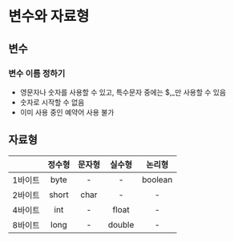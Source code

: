 # 변수와 자료형
## 변수
### 변수 이름 정하기
- 영문자나 숫자를 사용할 수 있고, 특수문자 중에는 $,_만 사용할 수 있음
- 숫자로 시작할 수 없음
- 이미 사용 중인 예약어 사용 불가

## 자료형
||정수형|문자형|실수형|논리형|
|:-:|:--------:|:-----:|:-----:|:----:|
|1바이트|byte|-|-|boolean|
|2바이트|short|char|-|-|
|4바이트|int|-|float|-|
|8바이트|long|-|double|-|

